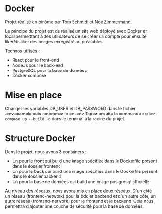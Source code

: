 # Docker

Projet réalisé en binôme par Tom Schmidt et Noé Zimmermann.

Le principe du projet est de réalisé un site web déployé avec Docker en local permetttant à des utilisateurs de se créer un compte pour ensuite liker/disliker des images enregistré au préalables.

Technos utilisés : 
- React pour le front-end
- NodeJs pour le back-end
- PostgreSQL pour la base de données
- Docker compose


# Mise en place

Changer les variables DB_USER et DB_PASSWORD dans le fichier .env.example puis renommez le en .env
Tapez ensuite la commande `docker-compose up --build -d` dans le terminal à la racine du projet.

# Structure Docker

Dans le projet, nous avons 3 containers : 
- Un pour le front qui build une image spécifiée dans le Dockerfile présent dans le dossier frontend
- Un pour le back qui build une image spécifiée dans le Dockerfile présent dans le dossier backend
- Un pour la base de données qui build une image postgresql officielle

Au niveau des réseaux, nous avons mis en place deux réseaux. D'un côté un réseau (frontend-network) pour la bdd et backend et d'un autre côté, un autre réseau (frontend-network) pour le frontend et le backend. Cela nous permettra d'ajouter une couche de sécurité pour la base de données.

